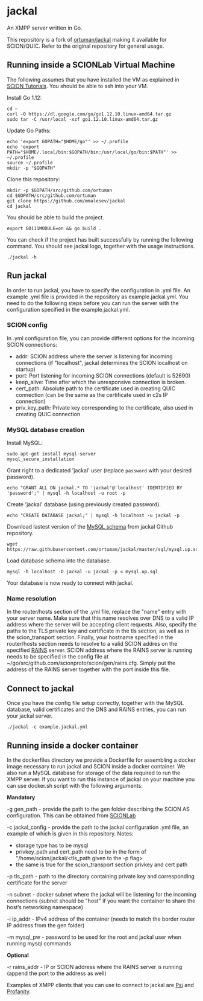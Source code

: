 # jackal

An XMPP server written in Go.

This repository is a fork of [ortuman/jackal](https://github.com/ortuman/jackal) making it available for SCION/QUIC. Refer to the original repository for general usage.

## Running inside a SCIONLab Virtual Machine

The following assumes that you have installed the VM as explained in [SCION Tutorials](https://netsec-ethz.github.io/scion-tutorials/virtual_machine_setup/dynamic_ip/). You should be able to ssh into your VM.

Install Go 1.12:
```shell
cd ~
curl -O https://dl.google.com/go/go1.12.10.linux-amd64.tar.gz
sudo tar -C /usr/local -xzf go1.12.10.linux-amd64.tar.gz
```

Update Go Paths:
```shell
echo 'export GOPATH="$HOME/go"' >> ~/.profile
echo 'export PATH="$HOME/.local/bin:$GOPATH/bin:/usr/local/go/bin:$PATH"' >> ~/.profile
source ~/.profile
mkdir -p "$GOPATH"
```

Clone this repository:
```shell
mkdir -p $GOPATH/src/github.com/ortuman
cd $GOPATH/src/github.com/ortuman
git clone https://github.com/mmalesev/jackal
cd jackal
```

You should be able to build the project.
```shell
export GO111MODULE=on && go build .
```
You can check if the project has built successfully by running the following command. You should see jackal logo, together with the usage instructions.
```shell
./jackal -h
```
## Run jackal
In order to run jackal, you have to specify the configuration in .yml file. An example .yml file is provided in the repository as example.jackal.yml. You need to do the following steps before you can run the server with the configuration specified in the example.jackal.yml.

### SCION config
In .yml configuration file, you can provide different options for the incoming SCION connections:
* addr: SCION address where the server is listening for incoming connections (if "localhost", jackal determines the SCION localhost on startup)
* port: Port listening for incoming SCION connections (default is 52690)
* keep_alive: Time after which the unresponsive connection is broken.
* cert_path: Absolute path to the certificate used in creating QUIC connection (can be the same as the certificate used in c2s IP connection)
* priv_key_path: Private key corresponding to the certificate, also used in creating QUIC connection

### MySQL database creation
Install MySQL:

```shell
sudo apt-get install mysql-server
mysql_secure_installation
```
Grant right to a dedicated 'jackal' user (replace `password` with your desired password).

```shell
echo "GRANT ALL ON jackal.* TO 'jackal'@'localhost' IDENTIFIED BY 'password';" | mysql -h localhost -u root -p
```

Create 'jackal' database (using previously created password).

```shell
echo "CREATE DATABASE jackal;" | mysql -h localhost -u jackal -p
```

Download lastest version of the [MySQL schema](sql/mysql.up.sql) from jackal Github repository.

```shell
wget https://raw.githubusercontent.com/ortuman/jackal/master/sql/mysql.up.sql
```

Load database schema into the database.

```shell
mysql -h localhost -D jackal -u jackal -p < mysql.up.sql
```

Your database is now ready to connect with jackal.

### Name resolution
In the router/hosts section of the .yml file, replace the "name" entry with your server name. Make sure that this name resolves over DNS to a valid IP address where the server will be accepting client requests. Also, specify the paths to the TLS private key and certificate in the tls section, as well as in the scion_transport section.
Finally, your hostname specified in the router/hosts section needs to resolve to a valid SCION addres on the specified [RAINS](https://github.com/netsec-ethz/rains) server. SCION address where the RAINS server is running needs to be specified in the config file at ~/go/src/github.com/scionproto/scion/gen/rains.cfg. Simply put the address of the RAINS server together with the port inside this file.

## Connect to jackal
Once you have the config file setup correctly, together with the MySQL database, valid certificates and the DNS and RAINS entries, you can run your jackal server. 
```shell
./jackal -c example.jackal.yml
```

## Running inside a docker container

In the dockerfiles directory we provide a Dockerfile for assembling a docker image necessary to run jackal and SCION inside a docker container. We also run a MySQL database for storage of the data required to run the XMPP server. If you want to run this instance of jackal on your machine you can use docker.sh script with the following arguments:

**Mandatory**

-g gen_path - provide the path to the gen folder describing the SCION AS configuration. This can be obtained from [SCIONLab](https://www.scionlab.org/)

-c jackal_config -  provide the path to the jackal configuration .yml file, an example of which is given in this repository. Notes:
* storage type has to be mysql
* privkey_path and cert_path need to be in the form of "/home/scion/jackal/<tls_path given to the -p flag>
* the same is true for the scion_transport section privkey and cert path

-p tls_path - path to the directory containing private key and corresponding certificate for the server

-n subnet - docker subnet where the jackal will be listening for the incoming connections (subnet should be "host" if you want the container to share the host’s networking namespace)

-i ip_addr - IPv4 address of the container (needs to match the border router IP address from the gen folder)

-m mysql_pw - password to be used for the root and jackal user when running mysql commands

**Optional**

-r rains_addr - IP or SCION address where the RAINS server is running (append the port to the address as well)

Examples of XMPP clients that you can use to connect to jackal are [Psi](https://psi-im.org/) and [Profanity](http://www.profanity.im/). 
